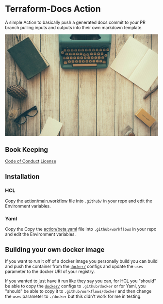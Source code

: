# Terraform-Docs Action

A simple Action to basically push a generated docs commit to your PR branch pulling inputs and outputs into their own markdown template.

![typewriter and knick knacks on a wooden table](assets/typewriter-801921_1920.jpg)

## Book Keeping

[Code of Conduct](docs/CODE_OF_CONDUCT.md)
[License](docs/LICENSE)

## Installation

### HCL

Copy the [action/main.workflow](action/main.workflow) file into `.github/` in your repo and edit the Environment variables.

### Yaml

Copy the Copy the [action/beta.yaml](action/beta.yaml) file into `.github/workflows` in your repo and edit the Environment variables.

## Building your own docker image

If you want to run it off of a docker image you personally build you can build and push the container from the [`docker/`](docker/) configs and update the `uses` parameter to the docker URI of your registry.

If you wanted to just have it run like they say you can, for HCL you "should" be able to copy the [`docker/`](docker/) configs to `.github/docker` or for Yaml, you "should" be able to copy it to `.github/workflows/docker` and then change the `uses` parameter to `./docker` but this didn't work for me in testing.
